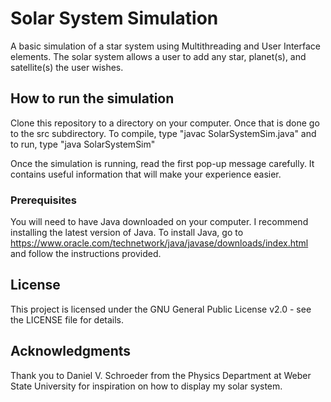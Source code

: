# Solar System Simulation
A basic simulation of a star system using Multithreading and User Interface elements. The solar system allows a user to add any star, planet(s), and satellite(s) the user wishes. 

## How to run the simulation

Clone this repository to a directory on your computer. Once that is done go to the src subdirectory.
To compile, type "javac SolarSystemSim.java" and to run, type "java SolarSystemSim"

Once the simulation is running, read the first pop-up message carefully. It contains useful information that will make your experience easier. 

### Prerequisites

You will need to have Java downloaded on your computer. I recommend installing the latest version of Java.
To install Java, go to https://www.oracle.com/technetwork/java/javase/downloads/index.html and follow the instructions provided. 

## License

This project is licensed under the GNU General Public License v2.0 - see the LICENSE file for details.

## Acknowledgments

Thank you to Daniel V. Schroeder from the Physics Department at Weber State University for inspiration on how to display my solar system. 
